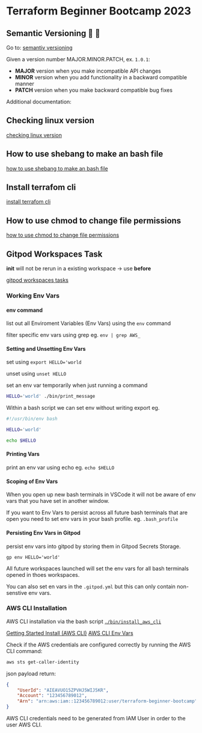 # Terraform Beginner Bootcamp 2023

## Semantic Versioning :mage: :mage:
Go to: [semantiv versioning](https://semver.org/)

Given a version number MAJOR.MINOR.PATCH, ex. `1.0.1`:

- **MAJOR** version when you make incompatible API changes
- **MINOR** version when you add functionality in a backward compatible manner
- **PATCH** version when you make backward compatible bug fixes

Additional documentation:

## Checking linux version
[checking linux version](https://www.geeksforgeeks.org/how-to-check-the-os-version-in-linux/)
## How to use shebang to make an bash file
[how to use shebang to make an bash file](https://en.wikipedia.org/wiki/Shebang_(Unix))
## Install terrafom cli
[install terrafom cli](https://developer.hashicorp.com/terraform/tutorials/aws-get-started/install-cli)
## How to use chmod to change file permissions
[how to use chmod to change file permissions](https://en.wikipedia.org/wiki/Chmod)
## Gitpod Workspaces Task
**init** will not be rerun in a existing workspace -> use **before**

[gitpod workspaces tasks](https://www.gitpod.io/docs/configure/workspaces/tasks)

### Working Env Vars

#### env command

list out all Enviroment Variables (Env Vars) using the `env` command

filter specific env vars using grep eg. `env | grep AWS_`

#### Setting and Unsetting Env Vars

set using `export HELLO='world`

unset using `unset HELLO`

set an env var temporarily when just running a command

```sh
HELLO='world' ./bin/print_message
```
Within a bash script we can set env without writing export eg.

```sh
#!/usr/bin/env bash

HELLO='world'

echo $HELLO
```

#### Printing Vars

print an env var using echo eg. `echo $HELLO`

#### Scoping of Env Vars

When you open up new bash terminals in VSCode it will not be aware of env vars that you have set in another window.

If you want to Env Vars to persist across all future bash terminals that are open you need to set env vars in your bash profile. eg. `.bash_profile`

#### Persisting Env Vars in Gitpod

persist env vars into gitpod by storing them in Gitpod Secrets Storage.

```
gp env HELLO='world'
```

All future workspaces launched will set the env vars for all bash terminals opened in thoes workspaces.

You can also set en vars in the `.gitpod.yml` but this can only contain non-senstive env vars.

### AWS CLI Installation

AWS CLI installation via the bash script [`./bin/install_aws_cli`](./bin/install_aws_cli)

[Getting Started Install (AWS CLI)](https://docs.aws.amazon.com/cli/latest/userguide/getting-started-install.html)
[AWS CLI Env Vars](https://docs.aws.amazon.com/cli/latest/userguide/cli-configure-envvars.html)

Check if the AWS credentials are configured correctly by running the AWS CLI command:
```sh
aws sts get-caller-identity
```

json payload return:

```json
{
    "UserId": "AIEAVUO15ZPVHJ5WIJ5KR",
    "Account": "123456789012",
    "Arn": "arn:aws:iam::123456789012:user/terraform-beginner-bootcamp"
}
```

AWS CLI credentials need to be generated from IAM User in order to the user AWS CLI.